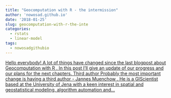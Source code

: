 ```yaml
---
title: "Geocomputation with R - the intermission"
author: 'nowosad.github.io'
date: '2018-01-25'
slug: geocomputation-with-r-the-inte
categories:
  - rstats
  - linear-model
tags:
  - nowosadgithubio
---
```


[Hello everybody! A lot of things have changed since the last blogpost about Geocomputation with R . In this post I’ll give an update of our progress and our plans for the next chapters. Third author Probably the most important change is having a third author - Jannes Muenchow . He is a GIScientist based at the University of Jena with a keen interest in spatial and geostatistical modeling, algorithm automation and...<click to read more>](https://nowosad.github.io/post/geocomputation-with-r-the-intermission/)

